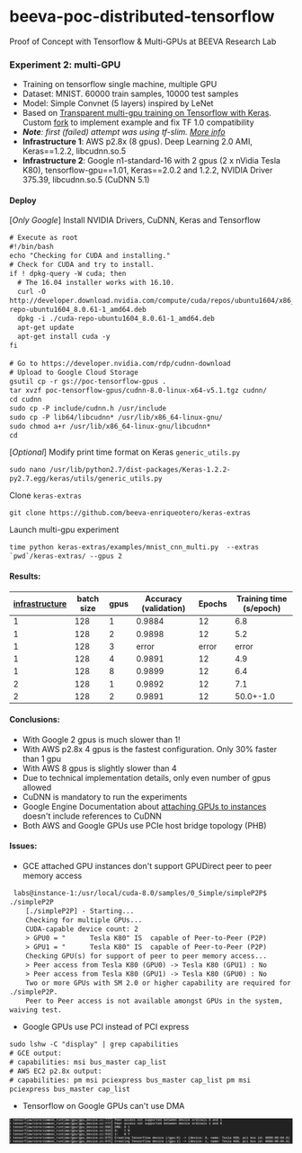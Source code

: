 # beeva-poc-distributed-tensorflow
Proof of Concept with Tensorflow & Multi-GPUs at BEEVA Research Lab

### Experiment 2: multi-GPU

* Training on tensorflow single machine, multiple GPU
* Dataset: MNIST. 60000 train samples, 10000 test samples
* Model: Simple Convnet (5 layers) inspired by LeNet
* Based on [Transparent multi-gpu training on Tensorflow with Keras](https://medium.com/@kuza55/transparent-multi-gpu-training-on-tensorflow-with-keras-8b0016fd9012#.w0nbus9yu). Custom [fork](https://github.com/beeva-enriqueotero/keras-extras/blob/master/examples/mnist_cnn_multi.py) to implement example and fix TF 1.0 compatibility
* ***Note**: first (failed) attempt was using tf-slim. [More info](README_multigpu_tfslim.md)*
* **Infrastructure 1**: AWS p2.8x (8 gpus). Deep Learning 2.0 AMI, Keras==1.2.2, libcudnn.so.5
* **Infrastructure 2**: Google n1-standard-16 with 2 gpus (2 x nVidia Tesla K80), tensorflow-gpu==1.01, Keras==2.0.2 and 1.2.2, NVIDIA Driver 375.39, libcudnn.so.5 (CuDNN 5.1)

#### Deploy

[*Only Google*] Install NVIDIA Drivers, CuDNN, Keras and Tensorflow
```
# Execute as root
#!/bin/bash
echo "Checking for CUDA and installing."
# Check for CUDA and try to install.
if ! dpkg-query -W cuda; then
  # The 16.04 installer works with 16.10.
  curl -O http://developer.download.nvidia.com/compute/cuda/repos/ubuntu1604/x86_64/cuda-repo-ubuntu1604_8.0.61-1_amd64.deb
  dpkg -i ./cuda-repo-ubuntu1604_8.0.61-1_amd64.deb
  apt-get update
  apt-get install cuda -y
fi

# Go to https://developer.nvidia.com/rdp/cudnn-download
# Upload to Google Cloud Storage
gsutil cp -r gs://poc-tensorflow-gpus .
tar xvzf poc-tensorflow-gpus/cudnn-8.0-linux-x64-v5.1.tgz cudnn/
cd cudnn
sudo cp -P include/cudnn.h /usr/include
sudo cp -P lib64/libcudnn* /usr/lib/x86_64-linux-gnu/
sudo chmod a+r /usr/lib/x86_64-linux-gnu/libcudnn*
cd
```
[*Optional*] Modify print time format on Keras `generic_utils.py`
```
sudo nano /usr/lib/python2.7/dist-packages/Keras-1.2.2-py2.7.egg/keras/utils/generic_utils.py
```
Clone `keras-extras`
```
git clone https://github.com/beeva-enriqueotero/keras-extras
```
Launch multi-gpu experiment
```
time python keras-extras/examples/mnist_cnn_multi.py  --extras `pwd`/keras-extras/ --gpus 2
```

#### Results:

| [infrastructure](https://github.com/beeva-enriqueotero/beeva-poc-distributed-tensorflow/blob/master/README_multigpu.md#experiment-2-multi-gpu) | batch size | gpus | Accuracy (validation) | Epochs | Training time (s/epoch)
| --- | --- | --- | --- | --- | ---
| 1 | 128 | 1 | 0.9884 | 12 | 6.8
| 1 | 128 | 2 | 0.9898 | 12 | 5.2
| 1 | 128 | 3 | error | error | error
| 1 | 128 | 4 | 0.9891 | 12 | 4.9
| 1 | 128 | 8 | 0.9899 | 12 | 6.4
| 2 | 128 | 1 | 0.9892 | 12 | 7.1
| 2 | 128 | 2 | 0.9891 | 12 | 50.0+-1.0


#### Conclusions: 
* With Google 2 gpus is much slower than 1!
* With AWS p2.8x 4 gpus is the fastest configuration. Only 30% faster than 1 gpu
* With AWS 8 gpus is slightly slower than 4 
* Due to technical implementation details, only even number of gpus allowed
* CuDNN is mandatory to run the experiments
* Google Engine Documentation about [attaching GPUs to instances](https://cloud.google.com/compute/docs/gpus/add-gpus) doesn't include references to CuDNN
* Both AWS and Google GPUs use PCIe host bridge topology (PHB)

#### Issues:
* GCE attached GPU instances don't support GPUDirect peer to peer memory access
```
 labs@instance-1:/usr/local/cuda-8.0/samples/0_Simple/simpleP2P$ ./simpleP2P
    [./simpleP2P] - Starting...
    Checking for multiple GPUs...
    CUDA-capable device count: 2
    > GPU0 = "      Tesla K80" IS  capable of Peer-to-Peer (P2P)
    > GPU1 = "      Tesla K80" IS  capable of Peer-to-Peer (P2P)
    Checking GPU(s) for support of peer to peer memory access...
    > Peer access from Tesla K80 (GPU0) -> Tesla K80 (GPU1) : No
    > Peer access from Tesla K80 (GPU1) -> Tesla K80 (GPU0) : No
    Two or more GPUs with SM 2.0 or higher capability are required for ./simpleP2P.
    Peer to Peer access is not available amongst GPUs in the system, waiving test.
```

* Google GPUs use PCI instead of PCI express
```
sudo lshw -C "display" | grep capabilities
# GCE output:
# capabilities: msi bus_master cap_list
# AWS EC2 p2.8x output:
# capabilities: pm msi pciexpress bus_master cap_list pm msi pciexpress bus_master cap_list
```

* Tensorflow on Google GPUs can't use DMA

![DMA issue](images/google_gpus_dma.png)
